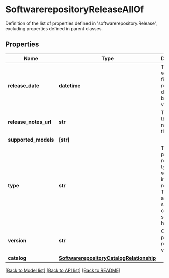 # SoftwarerepositoryReleaseAllOf

Definition of the list of properties defined in 'softwarerepository.Release', excluding properties defined in parent classes.
## Properties
Name | Type | Description | Notes
------------ | ------------- | ------------- | -------------
**release_date** | **datetime** | The date when the file was released or distributed by its vendor. | [optional] 
**release_notes_url** | **str** | The URL for the release notes of this image. | [optional] 
**supported_models** | **[str]** |  | [optional] 
**type** | **str** | The platform release type for which the images are released. This can be a fabric switch or compute server hardware. | [optional]  if omitted the server will use the default value of "FabricSwitch"
**version** | **str** | Cisco provided release version. | [optional] 
**catalog** | [**SoftwarerepositoryCatalogRelationship**](SoftwarerepositoryCatalogRelationship.md) |  | [optional] 

[[Back to Model list]](../README.md#documentation-for-models) [[Back to API list]](../README.md#documentation-for-api-endpoints) [[Back to README]](../README.md)


